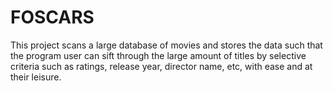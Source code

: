 # FOSCARS
This project scans a large database of movies and stores the data such that the program user can sift through the large amount of titles 
by selective criteria such as ratings, release year, director name, etc, with ease and at their leisure. 
